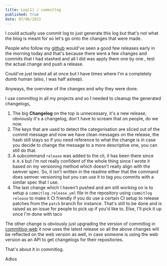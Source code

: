 ```yaml
---
title: Log[1] / commitlog
published: true 
date: 07/06/2021
---
```




I could actually use commit log to just generate this log but that's not what the blog is meant for so let's go onto the changes that were made. 

People who follow my [github](https://github.com/barelyhuman) would've seen a good few releases early in the morning today and that's because there were a few changes and commits that I had stashed and all I did was apply them one by one , test the actual change and push a release. 

Could've just tested all at once but I have times where I'm a completely dumb human (also, I was half asleep).

Anyways, the overview of the changes and why they were done. 

I use commitlog in all my projects and so I needed to cleanup the generated changelogs, 

1. The big **Changelog** on the top is unnecessary, it's a new release, obviously it's a changelog, don't have to scream that on people, do we now.
2. The keys that are used to detect the categorisation are sliced out of the commit message and now we have clean messages on the release, the hash still stays so if you need reference to what the change is in case you decide to change the message to a more descriptive one, you can still do that. 
3. A subcommand `release` was added to the cli, it has been there since `0.0.6` but i'm not really confident of the whole thing since I wrote it based on my versioning method which doesn't really align with the semver spec. So, it isn't written in the readme either that the command does semver versioning but you can use it to tag you commits with a similar spec that I use. 
4. The last change which I haven't pushed and am still working on is to setup a `commitlog.release.yml` file in the repository using `commitlog release` to make it CI friendly if you do use a certain CI setup to release patches from the `patch` branch for instance. That's still to be done and is raised as an issue for people to pick up if you'd like to. Else, I'll pick it up once I'm done with taco


The other change is obviously just upgrading the version of commitlog in [commitlog-web](https://commitlog-web.herokuapp.com/) it now uses the latest release so all the above changes will be reflected on the web version as well, in case someone is using the web version as an API to get changelogs for their repositories. 

That's about it in commitlog.

Adios